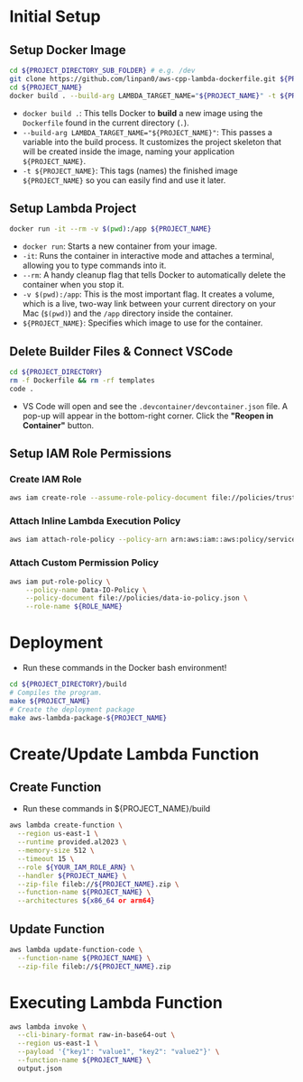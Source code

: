 # Initial Setup

## Setup Docker Image

```bash
cd ${PROJECT_DIRECTORY_SUB_FOLDER} # e.g. /dev
git clone https://github.com/linpan0/aws-cpp-lambda-dockerfile.git ${PROJECT_NAME} && rm -rf ${PROJECT_NAME}/.git
cd ${PROJECT_NAME}
docker build . --build-arg LAMBDA_TARGET_NAME="${PROJECT_NAME}" -t ${PROJECT_NAME}
```

- `docker build .`: This tells Docker to **build** a new image using the `Dockerfile` found in the current directory (`.`).
- `--build-arg LAMBDA_TARGET_NAME="${PROJECT_NAME}"`: This passes a variable into the build process. It customizes the project skeleton that will be created inside the image, naming your application `${PROJECT_NAME}`.
- `-t ${PROJECT_NAME}`: This tags (names) the finished image `${PROJECT_NAME}` so you can easily find and use it later.

## Setup Lambda Project

```bash
docker run -it --rm -v $(pwd):/app ${PROJECT_NAME}
```

- `docker run`: Starts a new container from your image.
- `-it`: Runs the container in interactive mode and attaches a terminal, allowing you to type commands into it.
- `--rm`: A handy cleanup flag that tells Docker to automatically delete the container when you stop it.
- `-v $(pwd):/app`: This is the most important flag. It creates a volume, which is a live, two-way link between your current directory on your Mac (`$(pwd)`) and the `/app` directory inside the container.
- `${PROJECT_NAME}`: Specifies which image to use for the container.

## Delete Builder Files & Connect VSCode

```bash
cd ${PROJECT_DIRECTORY}
rm -f Dockerfile && rm -rf templates
code .
```

- VS Code will open and see the `.devcontainer/devcontainer.json` file. A pop-up will appear in the bottom-right corner. Click the **"Reopen in Container"** button.

## Setup IAM Role Permissions

### Create IAM Role

```bash
aws iam create-role --assume-role-policy-document file://policies/trust-policy.json --role-name ${ROLE_NAME}
```

### Attach Inline Lambda Execution Policy

```bash
aws iam attach-role-policy --policy-arn arn:aws:iam::aws:policy/service-role/AWSLambdaBasicExecutionRole --role-name ${ROLE_NAME}
```

### Attach Custom Permission Policy

```bash
aws iam put-role-policy \
    --policy-name Data-IO-Policy \
    --policy-document file://policies/data-io-policy.json \
    --role-name ${ROLE_NAME}
```

# Deployment

- Run these commands in the Docker bash environment!

```bash
cd ${PROJECT_DIRECTORY}/build
# Compiles the program.
make ${PROJECT_NAME}
# Create the deployment package
make aws-lambda-package-${PROJECT_NAME}
```

# Create/Update Lambda Function

## Create Function

- Run these commands in ${PROJECT_NAME}/build

```bash
aws lambda create-function \
  --region us-east-1 \
  --runtime provided.al2023 \
  --memory-size 512 \
  --timeout 15 \
  --role ${YOUR_IAM_ROLE_ARN} \
  --handler ${PROJECT_NAME} \
  --zip-file fileb://${PROJECT_NAME}.zip \
  --function-name ${PROJECT_NAME} \
  --architectures ${x86_64 or arm64}
```

## Update Function

```bash
aws lambda update-function-code \
  --function-name ${PROJECT_NAME} \
  --zip-file fileb://${PROJECT_NAME}.zip
```

# Executing Lambda Function

```bash
aws lambda invoke \
  --cli-binary-format raw-in-base64-out \
  --region us-east-1 \
  --payload '{"key1": "value1", "key2": "value2"}' \
  --function-name ${PROJECT_NAME} \
  output.json
```

